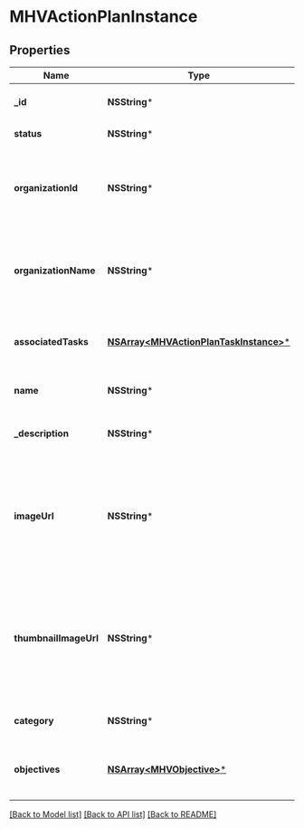 # MHVActionPlanInstance

## Properties
Name | Type | Description | Notes
------------ | ------------- | ------------- | -------------
**_id** | **NSString*** | The ID of the plan instance | [optional] 
**status** | **NSString*** | The status of the plan | [optional] 
**organizationId** | **NSString*** | The ID of the organization that manages this plan. Read-only | [optional] 
**organizationName** | **NSString*** | The name of the organization that manages this plan. Read-only | [optional] 
**associatedTasks** | [**NSArray&lt;MHVActionPlanTaskInstance&gt;***](MHVActionPlanTaskInstance.md) | The Task instances associated with this plan | [optional] 
**name** | **NSString*** | The name of the plan, localized | [optional] 
**_description** | **NSString*** | The description of the plan, localized | [optional] 
**imageUrl** | **NSString*** | An HTTPS URL to an image for the plan. Suggested resolution is 212x212 with a 25px margin in the image. | [optional] 
**thumbnailImageUrl** | **NSString*** | An HTTPS URL to a thumbnail image for the plan. Suggested resolution is 212x212 with a 25px margin in the image. | [optional] 
**category** | **NSString*** | The category of the plan | [optional] 
**objectives** | [**NSArray&lt;MHVObjective&gt;***](MHVObjective.md) | The Collection of objectives for the plan | [optional] 

[[Back to Model list]](../README.md#documentation-for-models) [[Back to API list]](../README.md#documentation-for-api-endpoints) [[Back to README]](../README.md)


